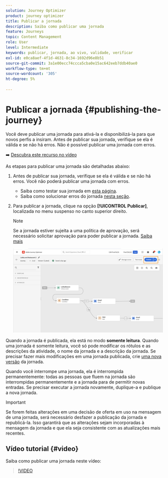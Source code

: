 ```yaml
---
solution: Journey Optimizer
product: journey optimizer
title: Publicar a jornada
description: Saiba como publicar uma jornada
feature: Journeys
topic: Content Management
role: User
level: Intermediate
keywords: publicar, jornada, ao vivo, validade, verificar
exl-id: e0ca8aef-4f1d-4631-8c34-1692d96e8b51
source-git-commit: 3a1e00ecc74ccca5cba0e15ac642eeb7ddb40ae0
workflow-type: tm+mt
source-wordcount: '305'
ht-degree: 5%

---
```


# Publicar a jornada {#publishing-the-journey}

Você deve publicar uma jornada para ativá-la e disponibilizá-la para que novos perfis a insiram. Antes de publicar sua jornada, verifique se ela é válida e se não há erros. Não é possível publicar uma jornada com erros.

➡️ [Descubra este recurso no vídeo](#video)

As etapas para publicar uma jornada são detalhadas abaixo:

1. Antes de publicar sua jornada, verifique se ela é válida e se não há erros. Você não poderá publicar uma jornada com erros.

   * Saiba como testar sua jornada em [esta página](testing-the-journey.md).
   * Saiba como solucionar erros do jornada [nesta seção](../building-journeys/troubleshooting.md#checking-for-errors-before-testing).

1. Para publicar a jornada, clique na opção **[!UICONTROL Publicar]**, localizada no menu suspenso no canto superior direito.

   >[!NOTE]
   >
   > Se a jornada estiver sujeita a uma política de aprovação, será necessário solicitar aprovação para poder publicar a jornada. [Saiba mais](../test-approve/gs-approval.md)


   ![](assets/journeyuc1_18.png)

Quando a jornada é publicada, ela está no modo **somente leitura**. Quando uma jornada é somente leitura, você só pode modificar os rótulos e as descrições da atividade, o nome da jornada e a descrição da jornada. Se precisar fazer mais modificações em uma jornada publicada, crie [uma nova versão](journey-ui.md#journey-versions) da jornada.

Quando você interrompe uma jornada, ela é interrompida permanentemente: todas as pessoas que fluem na jornada são interrompidas permanentemente e a jornada para de permitir novas entradas. Se precisar executar a jornada novamente, duplique-a e publique a nova jornada.


>[!IMPORTANT]
>
>Se forem feitas alterações em uma decisão de oferta em uso na mensagem de uma jornada, será necessário desfazer a publicação da jornada e republicá-la.  Isso garantirá que as alterações sejam incorporadas à mensagem da jornada e que ela seja consistente com as atualizações mais recentes.

## Vídeo tutorial {#video}

Saiba como publicar uma jornada neste vídeo:

>[!VIDEO](https://video.tv.adobe.com/v/3424998?quality=12)